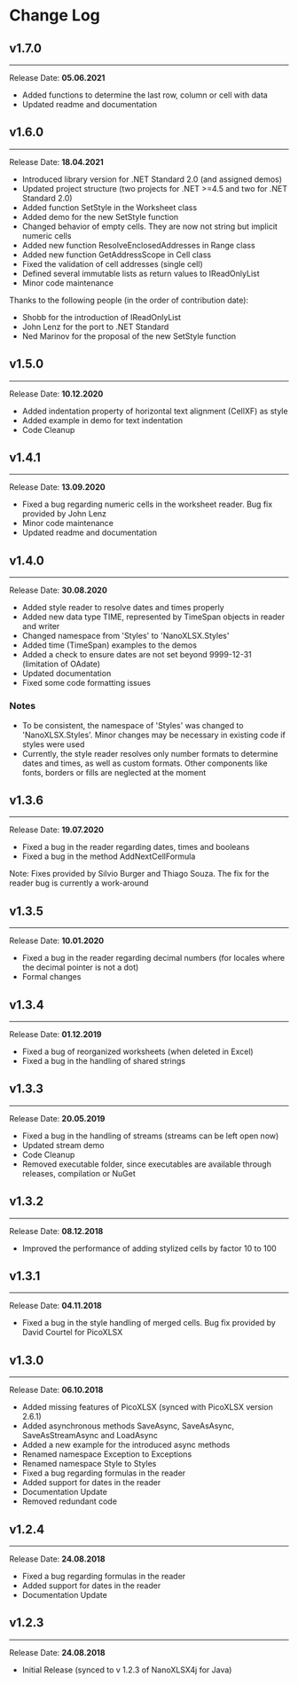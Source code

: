 # Change Log

## v1.7.0

---
Release Date: **05.06.2021**

- Added functions to determine the last row, column or cell with data
- Updated readme and documentation

## v1.6.0

---
Release Date: **18.04.2021**

- Introduced library version for .NET Standard 2.0 (and assigned demos)
- Updated project structure (two projects for .NET >=4.5 and two for .NET Standard 2.0)
- Added function SetStyle in the Worksheet class
- Added demo for the new SetStyle function
- Changed behavior of empty cells. They are now not string but implicit numeric cells
- Added new function ResolveEnclosedAddresses in Range class
- Added new function GetAddressScope in Cell class
- Fixed the validation of cell addresses (single cell)
- Defined several immutable lists as return values to IReadOnlyList
- Minor code maintenance

Thanks to the following people (in the order of contribution date):

- Shobb for the introduction of IReadOnlyList
- John Lenz for the port to .NET Standard
- Ned Marinov for the proposal of the new SetStyle function

## v1.5.0

---
Release Date: **10.12.2020**

- Added indentation property of horizontal text alignment (CellXF) as style 
- Added example in demo for text indentation
- Code Cleanup

## v1.4.1

---
Release Date: **13.09.2020**

- Fixed a bug regarding numeric cells in the worksheet reader. Bug fix provided by John Lenz
- Minor code maintenance
- Updated readme and documentation

## v1.4.0

---
Release Date: **30.08.2020**

- Added style reader to resolve dates and times properly
- Added new data type TIME, represented by TimeSpan objects in reader and writer
- Changed namespace from 'Styles' to 'NanoXLSX.Styles'
- Added time (TimeSpan) examples to the demos
- Added a check to ensure dates are not set beyond 9999-12-31 (limitation of OAdate)
- Updated documentation
- Fixed some code formatting issues

### Notes

- To be consistent, the namespace of 'Styles' was changed to 'NanoXLSX.Styles'. Minor changes may be necessary in existing code if styles were used
- Currently, the style reader resolves only number formats to determine dates and times, as well as custom formats. Other components like fonts, borders or fills are neglected at the moment

## v1.3.6

---
Release Date: **19.07.2020**

- Fixed a bug in the reader regarding dates, times and booleans
- Fixed a bug in the method AddNextCellFormula

Note: Fixes provided by Silvio Burger and Thiago Souza. The fix for the reader bug is currently a work-around

## v1.3.5

---
Release Date: **10.01.2020**

- Fixed a bug in the reader regarding decimal numbers (for locales where the decimal pointer is not a dot)
- Formal changes

## v1.3.4

---
Release Date: **01.12.2019**

- Fixed a bug of reorganized worksheets (when deleted in Excel)
- Fixed a bug in the handling of shared strings

## v1.3.3

---
Release Date: **20.05.2019**

- Fixed a bug in the handling of streams (streams can be left open now)
- Updated stream demo
- Code Cleanup
- Removed executable folder, since executables are available through releases, compilation or NuGet

## v1.3.2

---
Release Date: **08.12.2018**

- Improved the performance of adding stylized cells by factor 10 to 100

## v1.3.1

---
Release Date: **04.11.2018**

- Fixed a bug in the style handling of merged cells. Bug fix provided by David Courtel for PicoXLSX

## v1.3.0

---
Release Date: **06.10.2018**

- Added missing features of PicoXLSX (synced with PicoXLSX version 2.6.1)
- Added asynchronous methods SaveAsync, SaveAsAsync, SaveAsStreamAsync and LoadAsync
- Added a new example for the introduced async methods
- Renamed namespace Exception to Exceptions
- Renamed namespace Style to Styles
- Fixed a bug regarding formulas in the reader
- Added support for dates in the reader
- Documentation Update
- Removed redundant code

## v1.2.4

---
Release Date: **24.08.2018**

- Fixed a bug regarding formulas in the reader
- Added support for dates in the reader
- Documentation Update

## v1.2.3

---
Release Date: **24.08.2018**

- Initial Release (synced to v 1.2.3 of NanoXLSX4j for Java)
